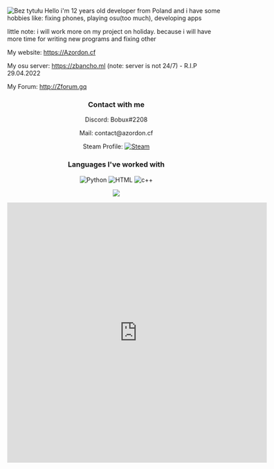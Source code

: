 ![Bez tytułu](https://user-images.githubusercontent.com/65111609/161431106-28575ba2-172e-42c5-86ed-1fc19bb89d3c.png)
Hello i'm 12 years old developer from Poland and i have some hobbies like: fixing phones, playing osu(too much), developing apps

little note: i will work more on my project on holiday. because i will have more time for writing new programs and fixing other 

My website: https://Azordon.cf



My osu server: https://zbancho.ml (note: server is not 24/7) - R.I.P 29.04.2022


My Forum: http://Zforum.gq


<h3 align="center">Contact with me</h3>      
<p align="center">Discord: Bobux#2208<p>
<p align="center">Mail: contact@azordon.cf<p>

<p align="center">
  Steam Profile:
  <a href="https://steamcommunity.com/id/1337nei"><img src="https://img.shields.io/badge/Steam-000000?style=for-the-badge&logo=steam&logoColor=white" alt="Steam"></a>
</p>

<h3 align="center">Languages I've worked with</h3>
<p align="center">
  <img src="https://img.shields.io/badge/Python-3776AB?style=for-the-badge&logo=python&logoColor=white" alt="Python">
  <img src="https://img.shields.io/badge/HTML5-E34F26?style=for-the-badge&logo=html5&logoColor=white" alt="HTML">
  <img src="https://img.shields.io/badge/C++-E34F26?style=for-the-badge&logo=c++&logoColor=pink" alt="c++">
  
  
  
  <p align="center">
  <img src="https://github-readme-stats.vercel.app/api?username=Zordon1337&show_icons=true&theme=dark" />
   </p> 
 
  <iframe width="600" height="600" src="https://ionicabizau.github.io/github-profile-languages/api.html?Zordon1337" frameborder="0"></iframe>
  
 
</p>
